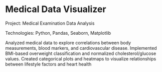 # Medical Data Visualizer
Project: Medical Examination Data Analysis

Technologies: Python, Pandas, Seaborn, Matplotlib

Analyzed medical data to explore correlations between body measurements, blood markers, and cardiovascular disease.
Implemented BMI-based overweight classification and normalized cholesterol/glucose values.
Created categorical plots and heatmaps to visualize relationships between lifestyle factors and heart health
